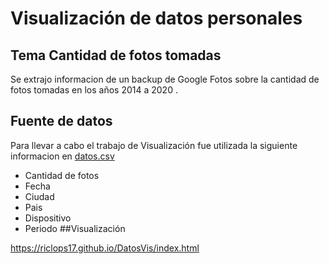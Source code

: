 # Visualización de datos personales
## Tema Cantidad de fotos tomadas 
Se extrajo informacion de un backup de Google Fotos sobre la cantidad de fotos tomadas en los años 2014 a 2020 .
## Fuente de datos
Para llevar a cabo el trabajo de Visualización fue utilizada la siguiente informacion en [datos.csv](https://github.com/riclops17/DatosVis/blob/main/Cantidad%20de%20fotos.csv)

- Cantidad de fotos 
- Fecha
- Ciudad 
- Pais 
- Dispositivo
- Periodo
##Visualización

https://riclops17.github.io/DatosVis/index.html
